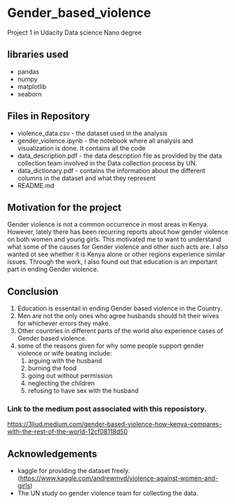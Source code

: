 # Gender_based_violence
Project 1 in Udacity Data science Nano degree

## libraries used
- pandas
- numpy
- matplotlib
- seaborn 

## Files in Repository
 - violence_data.csv - the dataset used in the analysis
 - gender_violence.ipynb - the notebook where all analysis and visualization is done. It contains all the code
 - data_description.pdf - the data description file as provided by the data collection team involved in the Data collection process by UN.
 - data_dictionary.pdf - contains the information about the different columns in the dataset and what they represent 
 - README.md

## Motivation for the project
Gender violence is not a common occurrence in most areas in Kenya. However, lately there has been recurring reports about how gender violence on both women and young girls. This motivated me to want to understand what some of the causes for Gender violence and other such acts are. I also wanted ot see whether it is Kenya alone or other regions experience similar issues. 
Through the work, I also found out that education is an important part in ending Gender violence. 

## Conclusion
1. Education is essentail in ending Gender based violence in the Country. 
2. Men are not the only ones who agree husbands should hit their wives for whichever errors they make.
3. Other countries in different parts of the world also experience cases of Gender based violence. 
4. some of the reasons given for why some people support gender violence or wife beating include:
   1. arguing with the husband
   2. burning the food
   3. going out without permission
   4. neglecting the children
   5. refusing to have sex with the husband

### Link to the medium post associated with this reposistory.
https://3liud.medium.com/gender-based-violence-how-kenya-compares-with-the-rest-of-the-world-12cf08118d50 
## Acknowledgements
- kaggle for providing the dataset freely. (https://www.kaggle.com/andrewmvd/violence-against-women-and-girls)
- The UN study on gender violence team for collecting the data.
